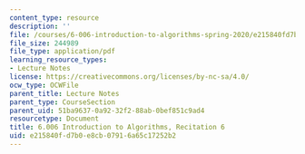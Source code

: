 ```yaml
---
content_type: resource
description: ''
file: /courses/6-006-introduction-to-algorithms-spring-2020/e215840fd7b0e8cb07916a65c17252b2_MIT6_006S20_r06.pdf
file_size: 244989
file_type: application/pdf
learning_resource_types:
- Lecture Notes
license: https://creativecommons.org/licenses/by-nc-sa/4.0/
ocw_type: OCWFile
parent_title: Lecture Notes
parent_type: CourseSection
parent_uid: 51ba9637-0a92-32f2-88ab-0bef851c9ad4
resourcetype: Document
title: 6.006 Introduction to Algorithms, Recitation 6
uid: e215840f-d7b0-e8cb-0791-6a65c17252b2
---
```

